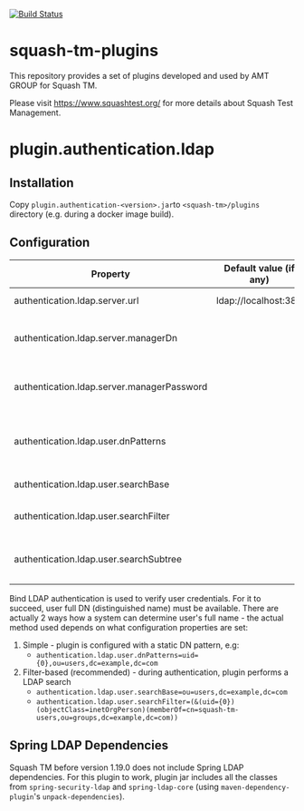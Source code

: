 [![Build Status](https://travis-ci.com/amtgroup/squash-tm-plugins.svg?branch=master)](https://travis-ci.com/amtgroup/squash-tm-plugins)

# squash-tm-plugins
This repository provides a set of plugins developed and used by AMT GROUP for Squash TM.

Please visit https://www.squashtest.org/ for more details about Squash Test Management.

# plugin.authentication.ldap
## Installation
Copy `plugin.authentication-<version>.jar`to `<squash-tm>/plugins` directory
(e.g. during a docker image build).

## Configuration
| Property                                   | Default value (if any) | Description                                             |
|--------------------------------------------|------------------------|---------------------------------------------------------|
| authentication.ldap.server.url             | ldap://localhost:389   | LDAP server url                                         |
| authentication.ldap.server.managerDn       |                        | Username to connect to LDAP server with                 |
| authentication.ldap.server.managerPassword |                        | Password to connect to LDAP server with                 |
| authentication.ldap.user.dnPatterns        |                        | User full DN pattern to bind with during authentication |
| authentication.ldap.user.searchBase        |                        | User search base                                        |
| authentication.ldap.user.searchFilter      |                        | User search filter (use `{0}` for username)             |
| authentication.ldap.user.searchSubtree     |                        | Whether to perform subtree user search                  |

Bind LDAP authentication is used to verify user credentials. For it to succeed, user full DN (distinguished name) must be available.
There are actually 2 ways how a system can determine user's full name - the actual method used depends on what configuration properties are set:
1. Simple - plugin is configured with a static DN pattern, e.g:
    * `authentication.ldap.user.dnPatterns=uid={0},ou=users,dc=example,dc=com`
2. Filter-based (recommended) - during authentication, plugin performs a LDAP search
    * `authentication.ldap.user.searchBase=ou=users,dc=example,dc=com`
    * `authentication.ldap.user.searchFilter=(&(uid={0})(objectClass=inetOrgPerson)(memberOf=cn=squash-tm-users,ou=groups,dc=example,dc=com))` 

## Spring LDAP Dependencies
Squash TM before version 1.19.0 does not include Spring LDAP dependencies. For this plugin to work,
plugin jar includes all the classes from `spring-security-ldap` and `spring-ldap-core`
(using `maven-dependency-plugin`'s `unpack-dependencies`).
